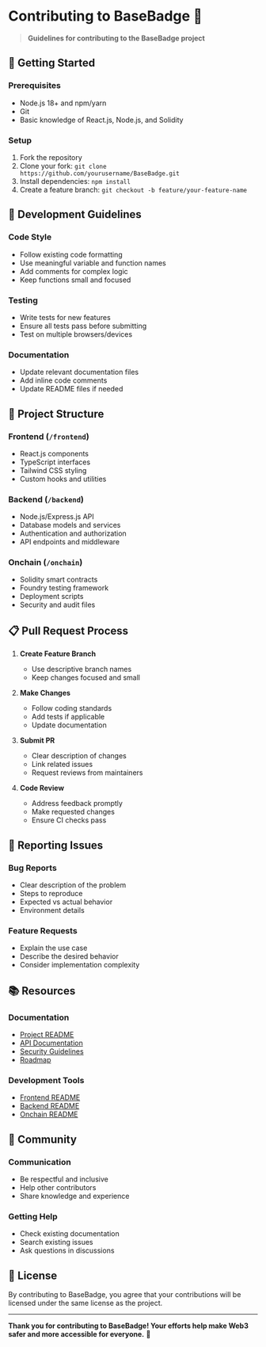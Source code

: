 # Contributing to BaseBadge 🤝

> **Guidelines for contributing to the BaseBadge project**

## 🚀 **Getting Started**

### **Prerequisites**
- Node.js 18+ and npm/yarn
- Git
- Basic knowledge of React.js, Node.js, and Solidity

### **Setup**
1. Fork the repository
2. Clone your fork: `git clone https://github.com/yourusername/BaseBadge.git`
3. Install dependencies: `npm install`
4. Create a feature branch: `git checkout -b feature/your-feature-name`

## 📝 **Development Guidelines**

### **Code Style**
- Follow existing code formatting
- Use meaningful variable and function names
- Add comments for complex logic
- Keep functions small and focused

### **Testing**
- Write tests for new features
- Ensure all tests pass before submitting
- Test on multiple browsers/devices

### **Documentation**
- Update relevant documentation files
- Add inline code comments
- Update README files if needed

## 🔧 **Project Structure**

### **Frontend** (`/frontend`)
- React.js components
- TypeScript interfaces
- Tailwind CSS styling
- Custom hooks and utilities

### **Backend** (`/backend`)
- Node.js/Express.js API
- Database models and services
- Authentication and authorization
- API endpoints and middleware

### **Onchain** (`/onchain`)
- Solidity smart contracts
- Foundry testing framework
- Deployment scripts
- Security and audit files

## 📋 **Pull Request Process**

1. **Create Feature Branch**
   - Use descriptive branch names
   - Keep changes focused and small

2. **Make Changes**
   - Follow coding standards
   - Add tests if applicable
   - Update documentation

3. **Submit PR**
   - Clear description of changes
   - Link related issues
   - Request reviews from maintainers

4. **Code Review**
   - Address feedback promptly
   - Make requested changes
   - Ensure CI checks pass

## 🐛 **Reporting Issues**

### **Bug Reports**
- Clear description of the problem
- Steps to reproduce
- Expected vs actual behavior
- Environment details

### **Feature Requests**
- Explain the use case
- Describe the desired behavior
- Consider implementation complexity

## 📚 **Resources**

### **Documentation**
- [Project README](../README.md)
- [API Documentation](api.md)
- [Security Guidelines](security.md)
- [Roadmap](../ROADMAP.md)

### **Development Tools**
- [Frontend README](../frontend/README.md)
- [Backend README](../backend/README.md)
- [Onchain README](../onchain/README.md)

## 🤝 **Community**

### **Communication**
- Be respectful and inclusive
- Help other contributors
- Share knowledge and experience

### **Getting Help**
- Check existing documentation
- Search existing issues
- Ask questions in discussions

## 📄 **License**

By contributing to BaseBadge, you agree that your contributions will be licensed under the same license as the project.

---

**Thank you for contributing to BaseBadge! Your efforts help make Web3 safer and more accessible for everyone.** 🎉
